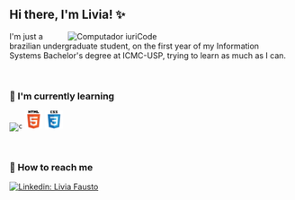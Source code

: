 ## Hi there, I'm Livia! ✨

<img src="https://raw.githubusercontent.com/MicaelliMedeiros/micaellimedeiros/master/image/computer-illustration.png" min-width="400px" max-width="400px" width="400px" align="right" alt="Computador iuriCode">

<p align="left"> 
  I'm just a brazilian undergraduate student, on the first year of my Information Systems Bachelor's degree at ICMC-USP, trying to learn as much as I can.
</p>

<br>

### 🌱 I'm currently learning
<code><img height="32" src="https://cdn.iconscout.com/icon/free/png-512/c-programming-569564.png" alt="c"/></code>
<code><img height="32" src="https://raw.githubusercontent.com/github/explore/80688e429a7d4ef2fca1e82350fe8e3517d3494d/topics/html/html.png" alt="HTML5"/></code>
<code><img height="32" src="https://raw.githubusercontent.com/github/explore/80688e429a7d4ef2fca1e82350fe8e3517d3494d/topics/css/css.png" alt="CSS"/></code>

<br>

### 💬 How to reach me

[![Linkedin: Livia Fausto](https://img.shields.io/badge/-liviafausto-blue?style=flat-square&logo=Linkedin&logoColor=white&link=https://www.linkedin.com/in/liviafausto/)](https://www.linkedin.com/in/liviafausto/)

<!-- 
Some things I might wanna use later:
👋  🦄  💼 🔭

💌 [gmail][gmail] **|** 
🐦 [twitter][twitter] **|** 
📷 [instagram][instagram] **|** 

[gmail]: https://codedev.ga/
[twitter]: https://twitter.com/SEUTWITTER
[instagram]: https://www.instagram.com/SEUINSTAGRAM/

<br>
<a href="https://github.com/liviafausto">
  <img align="center" src="https://github-readme-stats.vercel.app/api/top-langs/?username=liviafausto&theme=dracula&hide_langs_below=1" />
</a>
-->

